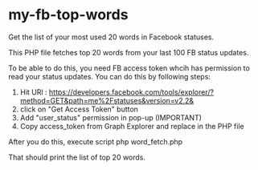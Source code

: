 # my-fb-top-words
Get the list of your most used 20 words in Facebook statuses.

This PHP file fetches top 20 words from your last 100 FB status updates.

To be able to do this, you need FB access token whcih has permission to read your status updates. You can do this by following steps:
1. Hit URl : https://developers.facebook.com/tools/explorer/?method=GET&path=me%2Fstatuses&version=v2.2&
2. click on "Get Access Token" button
3. Add "user_status" permission in pop-up (IMPORTANT)
4. Copy access_token from Graph Explorer and replace in the PHP file


After you do this, execute script
php word_fetch.php

That should print the list of top 20 words.
